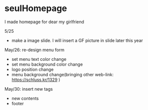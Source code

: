 # seulHomepage
I made homepage for dear my girlfriend

5/25
- make a image slide. I will insert a GF picture in slide later this year

May/26: re-design menu form
- set menu text color change
- set menu background color change
- logo position change
- menu background change(bringing other web-link: https://schluss.kr/1329 )

May/30: insert new tags
- new contents
- footer
